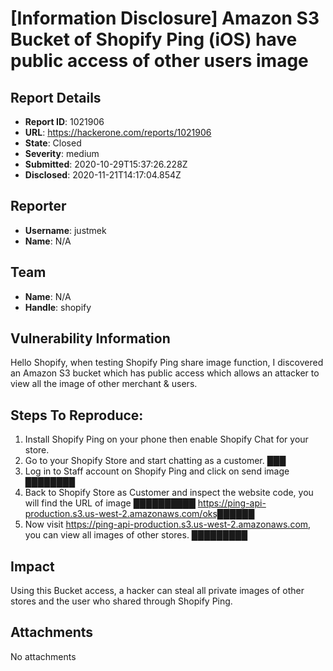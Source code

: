 # [Information Disclosure] Amazon S3 Bucket of Shopify Ping (iOS) have public access of other users image

## Report Details
- **Report ID**: 1021906
- **URL**: https://hackerone.com/reports/1021906
- **State**: Closed
- **Severity**: medium
- **Submitted**: 2020-10-29T15:37:26.228Z
- **Disclosed**: 2020-11-21T14:17:04.854Z

## Reporter
- **Username**: justmek
- **Name**: N/A

## Team
- **Name**: N/A
- **Handle**: shopify

## Vulnerability Information
Hello Shopify, when testing Shopify Ping share image function, I discovered an Amazon S3 bucket which has public access which allows an attacker to view all the image of other merchant & users.

## Steps To Reproduce:
1. Install Shopify Ping on your phone then enable Shopify Chat for your store.
2. Go to your Shopify Store and start chatting as a customer. ███
3. Log in to Staff account on Shopify Ping and click on send image ████████
4. Back to Shopify Store as Customer and inspect the website code, you will find the URL of image ██████████ https://ping-api-production.s3.us-west-2.amazonaws.com/oks██████
5. Now visit https://ping-api-production.s3.us-west-2.amazonaws.com, you can view all images of other stores. █████████

## Impact

Using this Bucket access, a hacker can steal all private images of other stores and the user who shared through Shopify Ping.

## Attachments
No attachments
